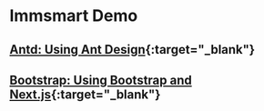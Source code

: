 # Immsmart Demo


## [Antd: Using Ant Design](./build/index.html){:target="_blank"} 
## [Bootstrap: Using Bootstrap and Next.js](./out/index.html){:target="_blank"} 
